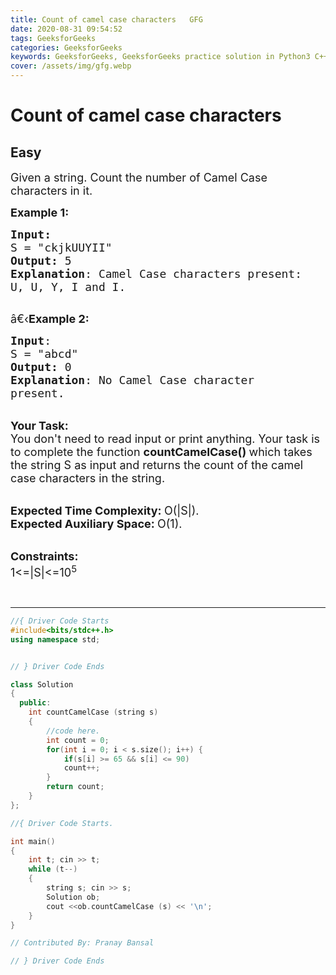 ```yaml
---
title: Count of camel case characters   GFG
date: 2020-08-31 09:54:52
tags: GeeksforGeeks
categories: GeeksforGeeks
keywords: GeeksforGeeks, GeeksforGeeks practice solution in Python3 C++ Java, Count of camel case characters - GFG solution
cover: /assets/img/gfg.webp
---
```



# Count of camel case characters
## Easy
<div class="problems_problem_content__Xm_eO"><p><span style="font-size:18px">Given a string. Count the number of Camel Case characters in it.</span></p>

<p><span style="font-size:18px"><strong>Example 1:</strong></span></p>

<pre><span style="font-size:18px"><strong>Input:</strong>
S = "ckjkUUYII"
<strong>Output:</strong> 5
<strong>Explanation</strong>: Camel Case characters present:
U, U, Y, I and I.
</span>
</pre>

<p><span style="font-size:18px">â€‹<strong>Example 2:</strong></span></p>

<pre><span style="font-size:18px"><strong>Input</strong>: 
S = "abcd"
<strong>Output:</strong> 0
<strong>Explanation</strong>: No Camel Case character
present.</span>
</pre>

<p><br>
<span style="font-size:18px"><strong>Your Task:</strong><br>
You don't need to read input or print anything. Your task is to complete the function&nbsp;<strong>countCamelCase()&nbsp;</strong>which takes the string S as input and returns the count of the camel case characters in the string.</span></p>

<p><br>
<span style="font-size:18px"><strong>Expected Time Complexity:&nbsp;</strong>O(|S|).<br>
<strong>Expected Auxiliary Space:&nbsp;</strong>O(1).</span></p>

<p><br>
<span style="font-size:18px"><strong>Constraints:</strong><br>
1&lt;=|S|&lt;=10<sup>5</sup></span></p>

<p>&nbsp;</p>
</div>

---




```cpp
//{ Driver Code Starts
#include<bits/stdc++.h>
using namespace std;


// } Driver Code Ends

class Solution
{
  public:   
    int countCamelCase (string s)
    {
    	//code here.
    	int count = 0;
    	for(int i = 0; i < s.size(); i++) {
    	    if(s[i] >= 65 && s[i] <= 90)
    	    count++;
    	}
    	return count;
    }
};

//{ Driver Code Starts.

int main()
{
	int t; cin >> t;
	while (t--)
	{
		string s; cin >> s;
		Solution ob;
		cout <<ob.countCamelCase (s) << '\n';
	}
}

// Contributed By: Pranay Bansal

// } Driver Code Ends
```
